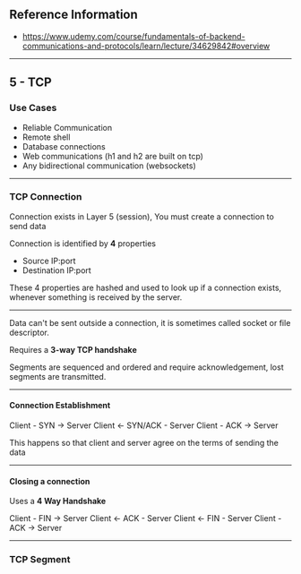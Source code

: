 ## Reference Information
- https://www.udemy.com/course/fundamentals-of-backend-communications-and-protocols/learn/lecture/34629842#overview

---
## 5 - TCP


### Use Cases

- Reliable Communication
- Remote shell
- Database connections
- Web communications (h1 and h2 are built on tcp)
- Any bidirectional communication (websockets)

---
### TCP Connection

Connection exists in Layer 5 (session), You must create a connection to send data

Connection is identified by **4** properties

- Source IP:port
- Destination IP:port

These 4 properties are hashed and used to look up if a connection exists, whenever something is received by the server.

---
Data can't be sent outside a connection, it is sometimes called socket or file descriptor.

Requires a **3-way TCP handshake**

Segments are sequenced and ordered and require acknowledgement, lost segments are transmitted.

---
#### Connection Establishment

Client - SYN -> Server
Client <- SYN/ACK - Server
Client - ACK -> Server

This happens so that client and server agree on the terms of sending the data

---
#### Closing a connection

Uses a **4 Way Handshake**

Client - FIN -> Server
Client <- ACK - Server
Client <- FIN - Server
Client - ACK -> Server

---
### TCP Segment

